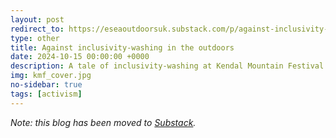 ```yaml
---
layout: post
redirect_to: https://eseaoutdoorsuk.substack.com/p/against-inclusivity-washing
type: other
title: Against inclusivity-washing in the outdoors
date: 2024-10-15 00:00:00 +0000
description: A tale of inclusivity-washing at Kendal Mountain Festival
img: kmf_cover.jpg
no-sidebar: true
tags: [activism]
---
```


_Note: this blog has been moved to [Substack](https://eseaoutdoorsuk.substack.com/p/against-inclusivity-washing)._

